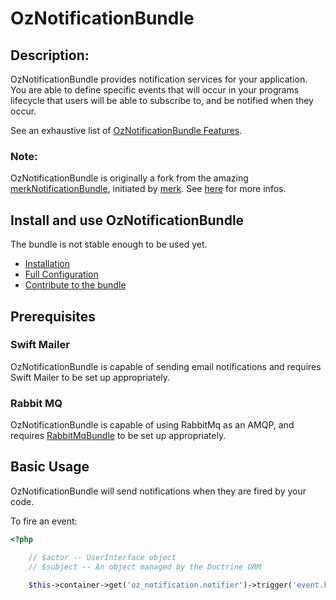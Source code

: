 OzNotificationBundle
====================

## Description:

OzNotificationBundle provides notification services for your application. You
are able to define specific events that will occur in your programs
lifecycle that users will be able to subscribe to, and be notified
when they occur.

See an exhaustive list of [OzNotificationBundle Features](Resources/doc/Features.md).

### Note:

OzNotificationBundle is originally a fork from the amazing [merkNotificationBundle](https://github.com/merk/merkNotificationBundle/), initiated by [merk](https://github.com/merk).
See [here](https://github.com/merk/merkNotificationBundle/issues/13) for more infos.

## Install and use OzNotificationBundle

The bundle is not stable enough to be used yet.

- [Installation](Resources/doc/Installation.md)
- [Full Configuration](Resources/doc/FullConfiguration.md)
- [Contribute to the bundle](Resources/doc/Contribute.md)

## Prerequisites

### Swift Mailer

OzNotificationBundle is capable of sending email notifications and requires Swift Mailer to be set up appropriately.

### Rabbit MQ

OzNotificationBundle is capable of using RabbitMq as an AMQP,
and requires [RabbitMqBundle](https://github.com/videlalvaro/rabbitmqbundle) to be set up appropriately.

## Basic Usage

OzNotificationBundle will send notifications when they are fired by your code.

To fire an event:

``` php
<?php

    // $actor -- UserInterface object
    // $subject -- An object managed by the Doctrine ORM

    $this->container->get('oz_notification.notifier')->trigger('event.key', $subject, 'viewed', $actor);
```


